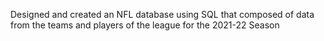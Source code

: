 Designed and created an NFL database using SQL that composed of data from the teams and players of the league for the 2021-22 Season

